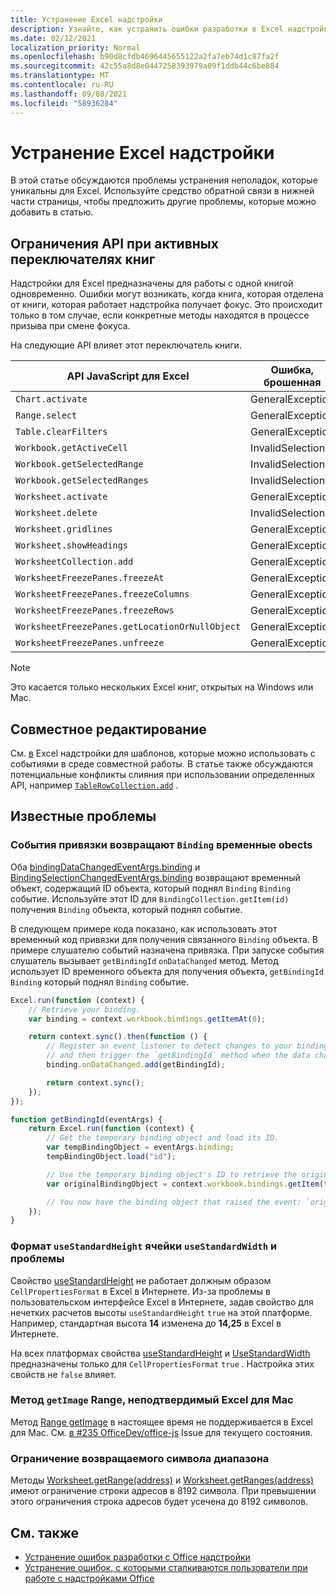 ```yaml
---
title: Устранение Excel надстройки
description: Узнайте, как устранить ошибки разработки в Excel надстройки.
ms.date: 02/12/2021
localization_priority: Normal
ms.openlocfilehash: b90d8cfdb4696445655122a2fa7eb74d1c87fa2f
ms.sourcegitcommit: 42c55a8d8e0447258393979a09f1ddb44c6be884
ms.translationtype: MT
ms.contentlocale: ru-RU
ms.lasthandoff: 09/08/2021
ms.locfileid: "58936284"
---
```

# <a name="troubleshooting-excel-add-ins"></a>Устранение Excel надстройки

В этой статье обсуждаются проблемы устранения неполадок, которые уникальны для Excel. Используйте средство обратной связи в нижней части страницы, чтобы предложить другие проблемы, которые можно добавить в статью.

## <a name="api-limitations-when-the-active-workbook-switches"></a>Ограничения API при активных переключателях книг

Надстройки для Excel предназначены для работы с одной книгой одновременно. Ошибки могут возникать, когда книга, которая отделена от книги, которая работает надстройка получает фокус. Это происходит только в том случае, если конкретные методы находятся в процессе призыва при смене фокуса.

На следующие API влияет этот переключатель книги.

|API JavaScript для Excel | Ошибка, брошенная |
|--|--|
| `Chart.activate` | GeneralException |
| `Range.select` | GeneralException |
| `Table.clearFilters` | GeneralException |
| `Workbook.getActiveCell`  | InvalidSelection|
| `Workbook.getSelectedRange` | InvalidSelection|
| `Workbook.getSelectedRanges`  | InvalidSelection|
| `Worksheet.activate` | GeneralException |
| `Worksheet.delete`  | InvalidSelection|
| `Worksheet.gridlines` | GeneralException |
| `Worksheet.showHeadings` | GeneralException |
| `WorksheetCollection.add` | GeneralException |
| `WorksheetFreezePanes.freezeAt` | GeneralException |
| `WorksheetFreezePanes.freezeColumns` | GeneralException |
| `WorksheetFreezePanes.freezeRows` | GeneralException |
| `WorksheetFreezePanes.getLocationOrNullObject`| GeneralException |
| `WorksheetFreezePanes.unfreeze` | GeneralException |

> [!NOTE]
> Это касается только нескольких Excel книг, открытых на Windows или Mac.

## <a name="coauthoring"></a>Совместное редактирование

См. [в](co-authoring-in-excel-add-ins.md) Excel надстройки для шаблонов, которые можно использовать с событиями в среде совместной работы. В статье также обсуждаются потенциальные конфликты слияния при использовании определенных API, например [`TableRowCollection.add`](/javascript/api/excel/excel.tablerowcollection#add_index__values_) .

## <a name="known-issues"></a>Известные проблемы

### <a name="binding-events-return-temporary-binding-obects"></a>События привязки возвращают `Binding` временные obects

Оба [bindingDataChangedEventArgs.binding](/javascript/api/excel/excel.bindingdatachangedeventargs#binding) и [BindingSelectionChangedEventArgs.binding](/javascript/api/excel/excel.bindingselectionchangedeventargs#binding) возвращают временный объект, содержащий ID объекта, который поднял `Binding` `Binding` событие. Используйте этот ID для `BindingCollection.getItem(id)` получения `Binding` объекта, который поднял событие.

В следующем примере кода показано, как использовать этот временный код привязки для получения связанного `Binding` объекта. В примере слушателю событий назначена привязка. При запуске события слушатель вызывает `getBindingId` `onDataChanged` метод. Метод использует ID временного объекта для получения объекта, `getBindingId` `Binding` который поднял `Binding` событие.

```js
Excel.run(function (context) {
    // Retrieve your binding.
    var binding = context.workbook.bindings.getItemAt(0);

    return context.sync().then(function () {
        // Register an event listener to detect changes to your binding
        // and then trigger the `getBindingId` method when the data changes. 
        binding.onDataChanged.add(getBindingId);

        return context.sync();
    });
});

function getBindingId(eventArgs) {
    return Excel.run(function (context) {
        // Get the temporary binding object and load its ID. 
        var tempBindingObject = eventArgs.binding;
        tempBindingObject.load("id");

        // Use the temporary binding object's ID to retrieve the original binding object. 
        var originalBindingObject = context.workbook.bindings.getItem(tempBindingObject.id);

        // You now have the binding object that raised the event: `originalBindingObject`. 
    });
}
```

### <a name="cell-format-usestandardheight-and-usestandardwidth-issues"></a>Формат `useStandardHeight` ячейки `useStandardWidth` и проблемы

Свойство [useStandardHeight](/javascript/api/excel/excel.cellpropertiesformat#useStandardHeight) не работает должным образом `CellPropertiesFormat` в Excel в Интернете. Из-за проблемы в пользовательском интерфейсе Excel в Интернете, задав свойство для нечетких расчетов высоты `useStandardHeight` `true` на этой платформе. Например, стандартная высота **14** изменена до **14,25** в Excel в Интернете.

На всех платформах свойства [useStandardHeight](/javascript/api/excel/excel.cellpropertiesformat#useStandardHeight) и [UseStandardWidth](/javascript/api/excel/excel.cellpropertiesformat#useStandardWidth) предназначены только для `CellPropertiesFormat` `true` . Настройка этих свойств не `false` влияет. 

### <a name="range-getimage-method-unsupported-on-excel-for-mac"></a>Метод `getImage` Range, неподтвердимый Excel для Mac

Метод [Range getImage](/javascript/api/excel/excel.range#getImage__) в настоящее время не поддерживается в Excel для Mac. См. [в #235 OfficeDev/office-js](https://github.com/OfficeDev/office-js/issues/235) Issue для текущего состояния.

### <a name="range-return-character-limit"></a>Ограничение возвращаемого символа диапазона

Методы [Worksheet.getRange(address)](/javascript/api/excel/excel.worksheet#getRange_address_) и [Worksheet.getRanges(address)](/javascript/api/excel/excel.worksheet#getRanges_address_) имеют ограничение строки адресов в 8192 символа. При превышении этого ограничения строка адресов будет усечена до 8192 символов.

## <a name="see-also"></a>См. также

- [Устранение ошибок разработки с Office надстройки](../testing/troubleshoot-development-errors.md)
- [Устранение ошибок, с которыми сталкиваются пользователи при работе с надстройками Office](../testing/testing-and-troubleshooting.md)
